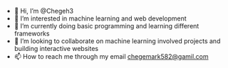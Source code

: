 - 👋 Hi, I’m @Chegeh3
- 👀 I’m interested in machine learning and web development
- 🌱 I’m currently doing basic programming and learning different frameworks
- 💞️ I’m looking to collaborate on machine learning involved projects and building interactive websites
- 📫 How to reach me through my email chegemark582@gamil.com

<!---
Chegeh3/Chegeh3 is a ✨ special ✨ repository because its `README.md` (this file) appears on your GitHub profile.
You can click the Preview link to take a look at your changes.
--->

